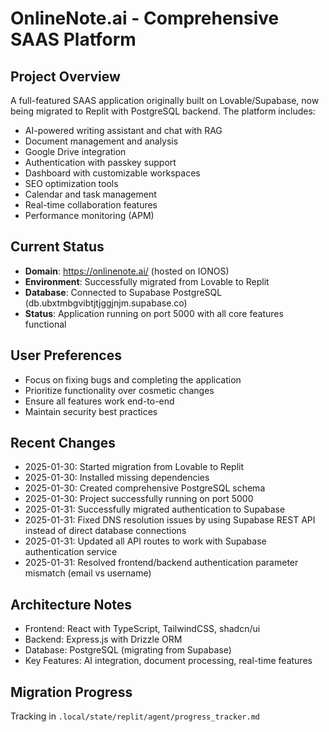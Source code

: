 # OnlineNote.ai - Comprehensive SAAS Platform

## Project Overview
A full-featured SAAS application originally built on Lovable/Supabase, now being migrated to Replit with PostgreSQL backend. The platform includes:

- AI-powered writing assistant and chat with RAG
- Document management and analysis 
- Google Drive integration
- Authentication with passkey support
- Dashboard with customizable workspaces
- SEO optimization tools
- Calendar and task management
- Real-time collaboration features
- Performance monitoring (APM)

## Current Status
- **Domain**: https://onlinenote.ai/ (hosted on IONOS)
- **Environment**: Successfully migrated from Lovable to Replit
- **Database**: Connected to Supabase PostgreSQL (db.ubxtmbgvibtjtjggjnjm.supabase.co)
- **Status**: Application running on port 5000 with all core features functional

## User Preferences
- Focus on fixing bugs and completing the application
- Prioritize functionality over cosmetic changes
- Ensure all features work end-to-end
- Maintain security best practices

## Recent Changes
- 2025-01-30: Started migration from Lovable to Replit
- 2025-01-30: Installed missing dependencies
- 2025-01-30: Created comprehensive PostgreSQL schema
- 2025-01-30: Project successfully running on port 5000
- 2025-01-31: Successfully migrated authentication to Supabase
- 2025-01-31: Fixed DNS resolution issues by using Supabase REST API instead of direct database connections
- 2025-01-31: Updated all API routes to work with Supabase authentication service
- 2025-01-31: Resolved frontend/backend authentication parameter mismatch (email vs username)

## Architecture Notes
- Frontend: React with TypeScript, TailwindCSS, shadcn/ui
- Backend: Express.js with Drizzle ORM
- Database: PostgreSQL (migrating from Supabase)
- Key Features: AI integration, document processing, real-time features

## Migration Progress
Tracking in `.local/state/replit/agent/progress_tracker.md`